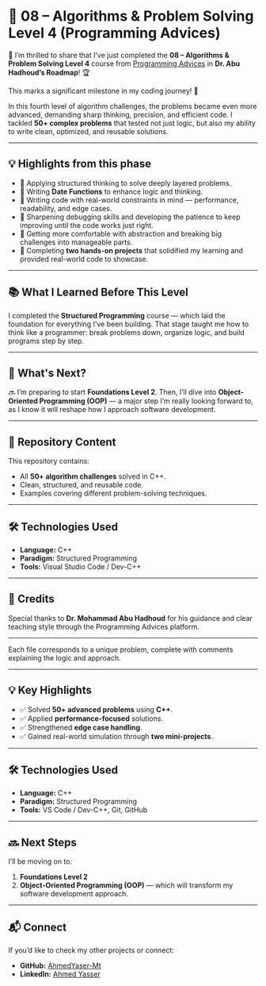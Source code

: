 # 🎯 08 – Algorithms & Problem Solving Level 4 (Programming Advices)

🎉 I’m thrilled to share that I’ve just completed the **08 – Algorithms & Problem Solving Level 4** course from [Programming Advices](https://programmingadvices.com/) in **Dr. Abu Hadhoud’s Roadmap**! 🏆

This marks a significant milestone in my coding journey! 🚀

In this fourth level of algorithm challenges, the problems became even more advanced, demanding sharp thinking, precision, and efficient code. I tackled **50+ complex problems** that tested not just logic, but also my ability to write clean, optimized, and reusable solutions.

---

## 💡 Highlights from this phase

- 🔷 Applying structured thinking to solve deeply layered problems.  
- 🔷 Writing **Date Functions** to enhance logic and thinking.  
- 🔷 Writing code with real-world constraints in mind — performance, readability, and edge cases.  
- 🔷 Sharpening debugging skills and developing the patience to keep improving until the code works just right.  
- 🔷 Getting more comfortable with abstraction and breaking big challenges into manageable parts.  
- 🔷 Completing **two hands-on projects** that solidified my learning and provided real-world code to showcase.

---

## 📚 What I Learned Before This Level
I completed the **Structured Programming** course — which laid the foundation for everything I’ve been building. That stage taught me how to think like a programmer: break problems down, organize logic, and build programs step by step.

---

## 🚀 What's Next?
🔜 I’m preparing to start **Foundations Level 2**. Then, I’ll dive into **Object-Oriented Programming (OOP)** — a major step I’m really looking forward to, as I know it will reshape how I approach software development.

---

## 📂 Repository Content
This repository contains:
- All **50+ algorithm challenges** solved in C++.
- Clean, structured, and reusable code.
- Examples covering different problem-solving techniques.

---

## 🛠 Technologies Used
- **Language:** C++
- **Paradigm:** Structured Programming
- **Tools:** Visual Studio Code / Dev-C++

---

## 📌 Credits
Special thanks to **Dr. Mohammad Abu Hadhoud** for his guidance and clear teaching style through the Programming Advices platform.

---

Each file corresponds to a unique problem, complete with comments explaining the logic and approach.

---

## 💡 Key Highlights
- ✅ Solved **50+ advanced problems** using **C++**.
- ✅ Applied **performance-focused** solutions.
- ✅ Strengthened **edge case handling**.
- ✅ Gained real-world simulation through **two mini-projects**.

---

## 🛠 Technologies Used
- **Language:** C++
- **Paradigm:** Structured Programming
- **Tools:** VS Code / Dev-C++, Git, GitHub

---

## 🔜 Next Steps
I’ll be moving on to:
1. **Foundations Level 2**
2. **Object-Oriented Programming (OOP)** — which will transform my software development approach.

---

## 📬 Connect
If you’d like to check my other projects or connect:
- **GitHub:** [AhmedYaser-Mt](https://github.com/AhmedYaser-Mt)
- **LinkedIn:** [Ahmed Yasser](https://www.linkedin.com/in/ahmed-yaser-mt)


